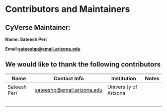 # Contributors and Maintainers

## CyVerse Maintainer: 

**Name: Sateesh Peri**

**Email:sateeshp@email.arizona.edu**

## We would like to thank the following contributors

|Name|Contact Info|Institution|Notes|
|----|------------|-----------|-----|
|Sateesh Peri|sateeshp@email.arizona.edu|University of Arizona||
|||||
|||||
|||||
|||||
|||||

